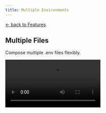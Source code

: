```yaml
---
title: Multiple Environments
---
```


<section class="max-w-3xl mx-auto mt-20 flex flex-col px-5">
  <p class="text-right">
    <a class="link-primary" href="/features">&larr; back to Features</a>
  </p>
  <h1 class="my-5 text-center text-5xl sm:text-6xl md:text-7xl lg:text-8xl font-bold tracking-tight leading-none text-zinc-950 dark:text-[#ECD53F]">Multiple Files</h1>
  <p class="mx-auto mt-3 max-w-3xl text-center text-md md:text-lg text-zinc-600 leading-2 mb-6">Compose multiple .env files flexibly.</p>

  <video class="my-10 w-full rounded-md border border-zinc-200 dark:border-zinc-800" controls>
    <source src="https://github.com/user-attachments/assets/2ae47f12-ac3c-47a5-af88-436f50ade3e4" type="video/mp4">
    your browser does not support the video tag
  </video>
</section>
